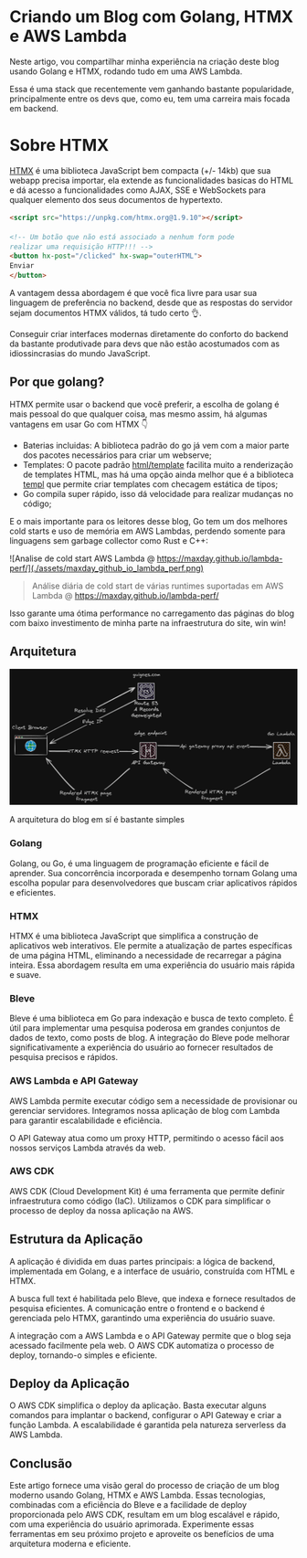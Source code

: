# Criando um Blog com Golang, HTMX e AWS Lambda

Neste artigo, vou compartilhar minha experiência na criação deste blog usando Golang e HTMX, rodando tudo em uma AWS Lambda.

Essa é uma stack que recentemente vem ganhando bastante popularidade, principalmente entre os devs que, como eu, tem uma carreira mais focada em backend.

# Sobre HTMX

[HTMX](https://htmx.org/) é uma biblioteca JavaScript bem compacta (+/- 14kb) que sua webapp precisa importar, ela extende as funcionalidades basicas do HTML e dá acesso a funcionalidades como AJAX, SSE e WebSockets para qualquer elemento dos seus documentos de hypertexto.

```html
<script src="https://unpkg.com/htmx.org@1.9.10"></script>

<!-- Um botão que não está associado a nenhum form pode 
realizar uma requisição HTTP!!! -->
<button hx-post="/clicked" hx-swap="outerHTML">
Enviar
</button>
```

A vantagem dessa abordagem é que você fica livre para usar sua linguagem de preferência no backend, desde que as respostas do servidor sejam documentos HTMX válidos, tá tudo certo 👌. 

Conseguir criar interfaces modernas diretamente do conforto do backend da bastante produtivade para devs que não estão acostumados com as idiossincrasias do mundo JavaScript.

## Por que golang?

HTMX permite usar o backend que você preferir, a escolha de golang é mais pessoal do que qualquer coisa, mas mesmo assim, há algumas vantagens em usar Go com HTMX 👇

 - Baterias incluidas: A biblioteca padrão do go já vem com a maior parte dos pacotes necessários para criar um webserve;
 - Templates: O pacote padrão [html/template](https://pkg.go.dev/html/template) facilita muito a renderização de templates HTML, mas há uma opção ainda melhor que é a biblioteca [templ](https://templ.guide/) que permite criar templates com checagem estática de tipos;
 - Go compila super rápido, isso dá velocidade para realizar mudanças no código;
 
 E o mais importante para os leitores desse blog, Go tem um dos melhores cold starts e uso de memória em AWS Lambdas, perdendo somente para linguagens sem garbage collector como Rust e C++:

![Analise de cold start AWS Lambda @ https://maxday.github.io/lambda-perf/](./assets/maxday_github_io_lambda_perf.png)
> Análise diária de cold start de várias runtimes suportadas em AWS Lambda @ https://maxday.github.io/lambda-perf/

Isso garante uma ótima performance no carregamento das páginas do blog com baixo investimento de minha parte na infraestrutura do site, win win!

## Arquitetura

![Overview da arquitetura do blog](./assets/arch_overview.png)

A arquitetura do blog em sí é bastante simples

### Golang

Golang, ou Go, é uma linguagem de programação eficiente e fácil de aprender. Sua concorrência incorporada e desempenho tornam Golang uma escolha popular para desenvolvedores que buscam criar aplicativos rápidos e eficientes.

### HTMX

HTMX é uma biblioteca JavaScript que simplifica a construção de aplicativos web interativos. Ele permite a atualização de partes específicas de uma página HTML, eliminando a necessidade de recarregar a página inteira. Essa abordagem resulta em uma experiência do usuário mais rápida e suave.

### Bleve

Bleve é uma biblioteca em Go para indexação e busca de texto completo. É útil para implementar uma pesquisa poderosa em grandes conjuntos de dados de texto, como posts de blog. A integração do Bleve pode melhorar significativamente a experiência do usuário ao fornecer resultados de pesquisa precisos e rápidos.

### AWS Lambda e API Gateway

AWS Lambda permite executar código sem a necessidade de provisionar ou gerenciar servidores. Integramos nossa aplicação de blog com Lambda para garantir escalabilidade e eficiência.

O API Gateway atua como um proxy HTTP, permitindo o acesso fácil aos nossos serviços Lambda através da web.

### AWS CDK

AWS CDK (Cloud Development Kit) é uma ferramenta que permite definir infraestrutura como código (IaC). Utilizamos o CDK para simplificar o processo de deploy da nossa aplicação na AWS.

## Estrutura da Aplicação

A aplicação é dividida em duas partes principais: a lógica de backend, implementada em Golang, e a interface de usuário, construída com HTML e HTMX.

A busca full text é habilitada pelo Bleve, que indexa e fornece resultados de pesquisa eficientes. A comunicação entre o frontend e o backend é gerenciada pelo HTMX, garantindo uma experiência do usuário suave.

A integração com a AWS Lambda e o API Gateway permite que o blog seja acessado facilmente pela web. O AWS CDK automatiza o processo de deploy, tornando-o simples e eficiente.

## Deploy da Aplicação

O AWS CDK simplifica o deploy da aplicação. Basta executar alguns comandos para implantar o backend, configurar o API Gateway e criar a função Lambda. A escalabilidade é garantida pela natureza serverless da AWS Lambda.

## Conclusão

Este artigo fornece uma visão geral do processo de criação de um blog moderno usando Golang, HTMX e AWS Lambda. Essas tecnologias, combinadas com a eficiência do Bleve e a facilidade de deploy proporcionada pelo AWS CDK, resultam em um blog escalável e rápido, com uma experiência do usuário aprimorada. Experimente essas ferramentas em seu próximo projeto e aproveite os benefícios de uma arquitetura moderna e eficiente.